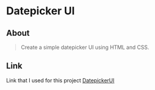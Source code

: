 
# Datepicker UI 

## About
> Create a simple datepicker UI using HTML and CSS.

## Link
Link that I used for this project [DatepickerUI](https://roadmap.sh/projects/datepicker-ui)
